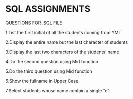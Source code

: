 # SQL ASSIGNMENTS
QUESTIONS FOR .SQL FILE

1.List the first initial of all the students coming from YMT

2.Display the entire name but the last character of students

3.Display the last two characters of the students’ name 

4.Do the second question using Mid function

5.Do the third question using Mid function

6.Show the fullname in Upper Case. 

7.Select students whose name contain a single “e”.

